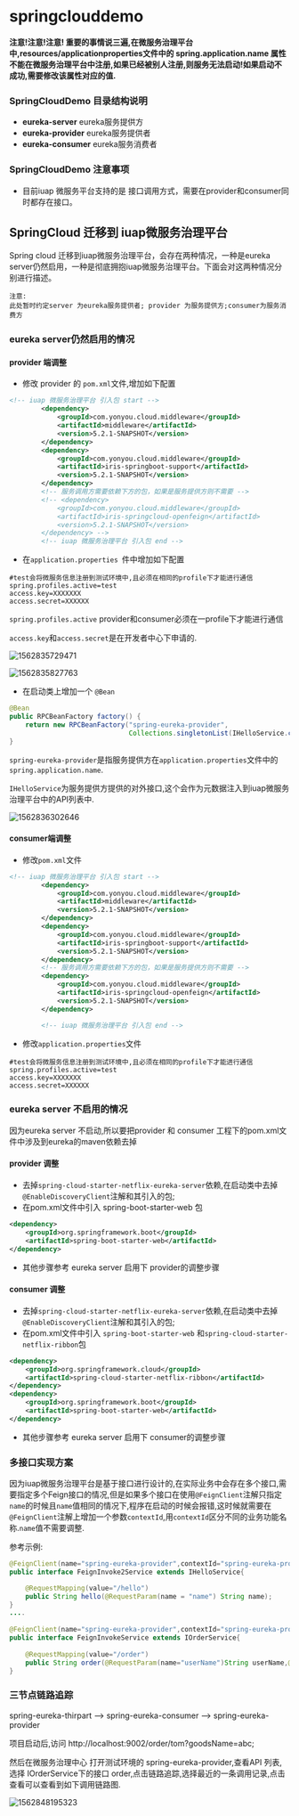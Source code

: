 # springclouddemo

**注意!注意!注意! 重要的事情说三遍,在微服务治理平台中,resources/applicationproperties文件中的 spring.application.name 属性不能在微服务治理平台中注册,如果已经被别人注册,则服务无法启动!如果启动不成功,需要修改该属性对应的值.**

### SpringCloudDemo 目录结构说明

* **eureka-server**  eureka服务提供方
* **eureka-provider** eureka服务提供者
* **eureka-consumer** eureka服务消费者



### SpringCloudDemo 注意事项

* 目前iuap 微服务平台支持的是 接口调用方式，需要在provider和consumer同时都存在接口。



## SpringCloud 迁移到 iuap微服务治理平台

Spring cloud 迁移到iuap微服务治理平台，会存在两种情况，一种是eureka server仍然启用，一种是彻底拥抱iuap微服务治理平台。下面会对这两种情况分别进行描述。

```
注意:
此处暂时约定server 为eureka服务提供者; provider 为服务提供方;consumer为服务消费方
```

### eureka server仍然启用的情况

#### provider 端调整

* 修改 provider 的 `pom.xml`文件,增加如下配置

```xml
<!-- iuap 微服务治理平台 引入包 start -->
		<dependency>
			<groupId>com.yonyou.cloud.middleware</groupId>
			<artifactId>middleware</artifactId>
			<version>5.2.1-SNAPSHOT</version>
		</dependency>
		<dependency>
			<groupId>com.yonyou.cloud.middleware</groupId>
			<artifactId>iris-springboot-support</artifactId>
			<version>5.2.1-SNAPSHOT</version>
		</dependency>
		<!-- 服务调用方需要依赖下方的包，如果是服务提供方则不需要 -->
		<!-- <dependency> 
			<groupId>com.yonyou.cloud.middleware</groupId> 
			<artifactId>iris-springcloud-openfeign</artifactId> 
			<version>5.2.1-SNAPSHOT</version> 
		</dependency> -->
		<!-- iuap 微服务治理平台 引入包 end -->
```

* 在`application.properties `件中增加如下配置

```properties
#test会将微服务信息注册到测试环境中,且必须在相同的profile下才能进行通信
spring.profiles.active=test
access.key=XXXXXXX
access.secret=XXXXXX
```

`spring.profiles.active` provider和consumer必须在一profile下才能进行通信

`access.key`和`access.secret`是在开发者中心下申请的.

![1562835729471](imgs/AccessKey1)



![1562835827763](imgs/AcessKey2)

* 在启动类上增加一个 `@Bean`

``` java
@Bean
public RPCBeanFactory factory() {
    return new RPCBeanFactory("spring-eureka-provider",
                              Collections.singletonList(IHelloService.class.getName()));
}
```

`spring-eureka-provider`是指服务提供方在`application.properties`文件中的`spring.application.name`.

`IHelloService`为服务提供方提供的对外接口,这个会作为元数据注入到iuap微服务治理平台中的API列表中.

![1562836302646](imgs/microsoft1)

#### consumer端调整

* 修改`pom.xml`文件

``` xml
<!-- iuap 微服务治理平台 引入包 start -->
		<dependency>
			<groupId>com.yonyou.cloud.middleware</groupId>
			<artifactId>middleware</artifactId>
			<version>5.2.1-SNAPSHOT</version>
		</dependency>
		<dependency>
			<groupId>com.yonyou.cloud.middleware</groupId>
			<artifactId>iris-springboot-support</artifactId>
			<version>5.2.1-SNAPSHOT</version>
		</dependency>
		<!-- 服务调用方需要依赖下方的包，如果是服务提供方则不需要 -->
		<dependency>
			<groupId>com.yonyou.cloud.middleware</groupId>
			<artifactId>iris-springcloud-openfeign</artifactId>
			<version>5.2.1-SNAPSHOT</version>
		</dependency>

		<!-- iuap 微服务治理平台 引入包 end -->
```



* 修改`application.properties`文件

``` properties
#test会将微服务信息注册到测试环境中,且必须在相同的profile下才能进行通信
spring.profiles.active=test
access.key=XXXXXXX
access.secret=XXXXXX
```



### eureka server 不启用的情况

因为eureka server 不启动,所以要把provider 和 consumer 工程下的pom.xml文件中涉及到eureka的maven依赖去掉

#### provider 调整

* 去掉`spring-cloud-starter-netflix-eureka-server`依赖,在启动类中去掉`@EnableDiscoveryClient`注解和其引入的包;
* 在pom.xml文件中引入 spring-boot-starter-web 包

``` xml
<dependency>
    <groupId>org.springframework.boot</groupId>
    <artifactId>spring-boot-starter-web</artifactId>
</dependency>
```

* 其他步骤参考 eureka server 启用下 provider的调整步骤

#### consumer 调整

 

- 去掉`spring-cloud-starter-netflix-eureka-server`依赖,在启动类中去掉`@EnableDiscoveryClient`注解和其引入的包;
- 在pom.xml文件中引入 `spring-boot-starter-web` 和`spring-cloud-starter-netflix-ribbon`包

```xml
<dependency>
    <groupId>org.springframework.cloud</groupId>
    <artifactId>spring-cloud-starter-netflix-ribbon</artifactId>
</dependency>
<dependency>
    <groupId>org.springframework.boot</groupId>
    <artifactId>spring-boot-starter-web</artifactId>
</dependency>
```

- 其他步骤参考 eureka server 启用下 consumer的调整步骤



### 多接口实现方案

因为iuap微服务治理平台是基于接口进行设计的,在实际业务中会存在多个接口,需要指定多个Feign接口的情况,但是如果多个接口在使用`@FeignClient`注解只指定`name`的时候且`name`值相同的情况下,程序在启动的时候会报错,这时候就需要在`@FeignClient`注解上增加一个参数`contextId`,用`contextId`区分不同的业务功能名称.`name`值不需要调整.

参考示例:

``` java
@FeignClient(name="spring-eureka-provider",contextId="spring-eureka-provider2",fallback = HystrixService.class)
public interface FeignInvoke2Service extends IHelloService{

	@RequestMapping(value="/hello")
	public String hello(@RequestParam(name = "name") String name);
}
....
    
@FeignClient(name="spring-eureka-provider",contextId="spring-eureka-provider1",fallback = HystrixService.class)
public interface FeignInvokeService extends IOrderService{
	
	@RequestMapping(value="/order")
	public String order(@RequestParam(name="userName")String userName,@RequestParam(name="goodsName")String goodsName);
}
```



### 三节点链路追踪

spring-eureka-thirpart --> spring-eureka-consumer --> spring-eureka-provider



项目启动后,访问 http://localhost:9002/order/tom?goodsName=abc;

然后在微服务治理中心 打开测试环境的 spring-eureka-provider,查看API 列表,选择 IOrderService下的接口 order,点击链路追踪,选择最近的一条调用记录,点击查看可以查看到如下调用链路图.



![1562848195323](imgs/三节点链路追踪)
